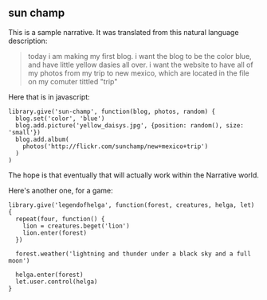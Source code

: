 sun champ
---------

This is a sample narrative. It was translated from this natural language description:

> today i am making my first blog. i want the blog to be the color blue, and have little yellow dasies all over. i want the website to have all of my photos from my trip to new mexico, which are located in the file on my comuter tittled "trip"

Here that is in javascript:

    library.give('sun-champ', function(blog, photos, random) {
      blog.set('color', 'blue')
      blog.add.picture('yellow_daisys.jpg', {position: random(), size: 'small'})
      blog.add.album(
        photos('http://flickr.com/sunchamp/new+mexico+trip')
      )
    )

The hope is that eventually that will actually work within the Narrative world.

Here's another one, for a game:

    library.give('legendofhelga', function(forest, creatures, helga, let) {
      repeat(four, function() {
        lion = creatures.beget('lion')
        lion.enter(forest)
      })

      forest.weather('lightning and thunder under a black sky and a full moon')

      helga.enter(forest)
      let.user.control(helga)
    }

